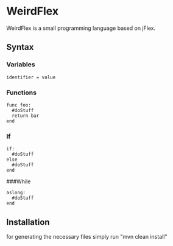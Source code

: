 # WeirdFlex
WeirdFlex is a small programming language based on jFlex.

## Syntax

### Variables
<pre><code>identifier = value</code></pre>

### Functions
<pre><code>func foo<a, b>:
  #doStuff
  return bar
end</code></pre>

### If
<pre><code>if<x == b>:
  #doStuff
else
  #doStuff
end</code></pre>

###While
<pre><code>aslong<x == y>:
  #doStuff
end</code></pre>

## Installation
for generating the necessary files simply run "mvn clean install"
